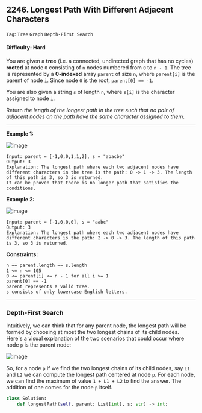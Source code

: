 ## 2246. Longest Path With Different Adjacent Characters

```Tag```: ```Tree``` ```Graph```  ```Depth-First Search```

#### Difficulty: Hard

You are given a __tree__ (i.e. a connected, undirected graph that has no cycles) __rooted__ at node ```0``` consisting of ```n``` nodes numbered from ```0``` to ```n - 1```. The tree is represented by a __0-indexed__ array ```parent``` of size ```n```, where ```parent[i]``` is the parent of node ```i```. Since node ```0``` is the root, ```parent[0] == -1```.

You are also given a string ```s``` of length ```n```, where ```s[i]``` is the character assigned to node ```i```.

Return _the length of the longest path in the tree such that no pair of adjacent nodes on the path have the same character assigned to them_.

---

__Example 1:__

![image](https://assets.leetcode.com/uploads/2022/03/25/testingdrawio.png)
```
Input: parent = [-1,0,0,1,1,2], s = "abacbe"
Output: 3
Explanation: The longest path where each two adjacent nodes have different characters in the tree is the path: 0 -> 1 -> 3. The length of this path is 3, so 3 is returned.
It can be proven that there is no longer path that satisfies the conditions. 
```

__Example 2:__

![image](https://assets.leetcode.com/uploads/2022/03/25/graph2drawio.png)
```
Input: parent = [-1,0,0,0], s = "aabc"
Output: 3
Explanation: The longest path where each two adjacent nodes have different characters is the path: 2 -> 0 -> 3. The length of this path is 3, so 3 is returned.
```

__Constraints:__
```
n == parent.length == s.length
1 <= n <= 105
0 <= parent[i] <= n - 1 for all i >= 1
parent[0] == -1
parent represents a valid tree.
s consists of only lowercase English letters.
```

---

### Depth-First Search

Intuitively, we can think that for any parent node, the longest path will be formed by choosing at most the two longest chains of its child nodes. Here's a visual explanation of the two scenarios that could occur where node ```p``` is the parent node:

![image](https://leetcode.com/problems/longest-path-with-different-adjacent-characters/solutions/2889382/Figures/2246/2246-1.png)

So, for a node ```p``` if we find the two longest chains of its child nodes, say ```L1``` and ```L2``` we can compute the longest path centered at node ```p```. For each node, we can find the maximum of value ```1 + L1 + L2``` to find the answer. The addition of one comes for the node ```p``` itself.


```Python
class Solution:
    def longestPath(self, parent: List[int], s: str) -> int:
    
    
    
```
